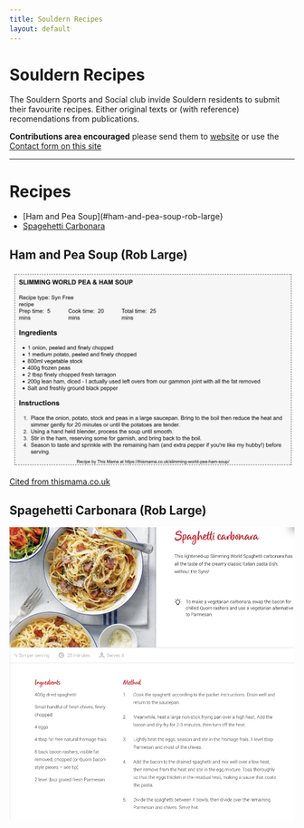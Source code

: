 ```yaml
---
title: Souldern Recipes	
layout: default
---
```


# Souldern Recipes

The Souldern Sports and Social club invide Souldern residents to
submit their favourite  recipes. Either original texts or (with
reference) recomendations from publications.

**Contributions area encouraged** please send them to
  [website](mailto::webstite@souldern.org) or use the [Contact form on
  this site](/home/contact-website)

---

# Recipes

 * [Ham and Pea Soup](#ham-and-pea-soup-rob-large}
 * [Spagehetti Carbonara](#spagehetti-carbonara-rob-large)
 

## Ham and Pea Soup (Rob Large)

![soup](pea-ham-soup.jpg)

[Cited from thismama.co.uk](https://thismama.co.uk/slimming-world-pea-ham-soup)

## Spagehetti Carbonara (Rob Large)

![spaghetti](spaghetti-carbonara.jpg)



